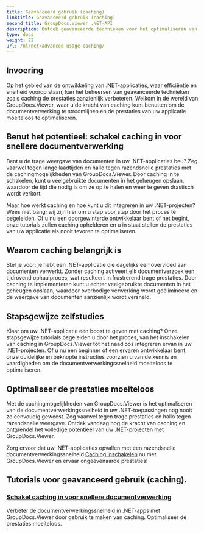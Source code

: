 ```yaml
---
title: Geavanceerd gebruik (caching)
linktitle: Geavanceerd gebruik (caching)
second_title: GroupDocs.Viewer .NET-API
description: Ontdek geavanceerde technieken voor het optimaliseren van de documentverwerkingssnelheid in .NET-toepassingen met GroupDocs.Viewer. Leer nu hoe u caching inschakelt voor snellere prestaties!
type: docs
weight: 22
url: /nl/net/advanced-usage-caching/
---
```


## Invoering

Op het gebied van de ontwikkeling van .NET-applicaties, waar efficiëntie en snelheid voorop staan, kan het beheersen van geavanceerde technieken zoals caching de prestaties aanzienlijk verbeteren. Welkom in de wereld van GroupDocs.Viewer, waar u de kracht van caching kunt benutten om de documentverwerking te stroomlijnen en de prestaties van uw applicatie moeiteloos te optimaliseren.

## Benut het potentieel: schakel caching in voor snellere documentverwerking

Bent u de trage weergave van documenten in uw .NET-applicaties beu? Zeg vaarwel tegen lange laadtijden en hallo tegen razendsnelle prestaties met de cachingmogelijkheden van GroupDocs.Viewer. Door caching in te schakelen, kunt u veelgebruikte documenten in het geheugen opslaan, waardoor de tijd die nodig is om ze op te halen en weer te geven drastisch wordt verkort.

Maar hoe werkt caching en hoe kunt u dit integreren in uw .NET-projecten? Wees niet bang; wij zijn hier om u stap voor stap door het proces te begeleiden. Of u nu een doorgewinterde ontwikkelaar bent of net begint, onze tutorials zullen caching ophelderen en u in staat stellen de prestaties van uw applicatie als nooit tevoren te optimaliseren.

## Waarom caching belangrijk is

Stel je voor: je hebt een .NET-applicatie die dagelijks een overvloed aan documenten verwerkt. Zonder caching activeert elk documentverzoek een tijdrovend ophaalproces, wat resulteert in frustrerend trage prestaties. Door caching te implementeren kunt u echter veelgebruikte documenten in het geheugen opslaan, waardoor overbodige verwerking wordt geëlimineerd en de weergave van documenten aanzienlijk wordt versneld.

## Stapsgewijze zelfstudies

Klaar om uw .NET-applicatie een boost te geven met caching? Onze stapsgewijze tutorials begeleiden u door het proces, van het inschakelen van caching in GroupDocs.Viewer tot het naadloos integreren ervan in uw .NET-projecten. Of u nu een beginner of een ervaren ontwikkelaar bent, onze duidelijke en beknopte instructies voorzien u van de kennis en vaardigheden om de documentverwerkingssnelheid moeiteloos te optimaliseren.

## Optimaliseer de prestaties moeiteloos

Met de cachingmogelijkheden van GroupDocs.Viewer is het optimaliseren van de documentverwerkingssnelheid in uw .NET-toepassingen nog nooit zo eenvoudig geweest. Zeg vaarwel tegen trage prestaties en hallo tegen razendsnelle weergave. Ontdek vandaag nog de kracht van caching en ontgrendel het volledige potentieel van uw .NET-projecten met GroupDocs.Viewer.

 Zorg ervoor dat uw .NET-applicaties opvallen met een razendsnelle documentverwerkingssnelheid.[Caching inschakelen](./enable-caching/) nu met GroupDocs.Viewer en ervaar ongeëvenaarde prestaties!

## Tutorials voor geavanceerd gebruik (caching).
### [Schakel caching in voor snellere documentverwerking](./enable-caching/)
Verbeter de documentverwerkingssnelheid in .NET-apps met GroupDocs.Viewer door gebruik te maken van caching. Optimaliseer de prestaties moeiteloos.